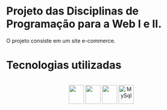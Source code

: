 # Projeto das Disciplinas de Programação para a  Web I e II.
O projeto consiste em um site e-commerce.

# Tecnologias utilizadas
  <div align="center"> 
  <br>
  <img align="center" height="50" width="40" src="https://cdn.jsdelivr.net/gh/devicons/devicon@latest/icons/javascript/javascript-original.svg"/>
  <img align="center" height="50" width="40" src="https://cdn.jsdelivr.net/gh/devicons/devicon@latest/icons/html5/html5-original.svg" />
  <img align="center" height="50" width="40" src="https://cdn.jsdelivr.net/gh/devicons/devicon@latest/icons/css3/css3-original.svg" />  
  <img align="center" height="50" width="40" src="https://cdn.jsdelivr.net/gh/devicons/devicon@latest/icons/mysql/mysql-original.svg" alt="MySql"/>  
  </div>
